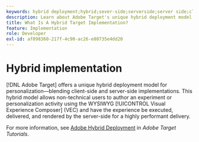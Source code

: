 ```yaml
---
keywords: hybrid deployment;hybrid;sever-side;serverside;server side;client-side;clientside;client side;hybrid implementation
description: Learn about Adobe Target's unique hybrid deployment model for personalization, blending client-side and server-side implementations.
title: What Is A Hybrid Target Implementation?
feature: Implementation
role: Developer
exl-id: af898360-217f-4c90-ac26-e80735e4dd20
---
```

# Hybrid implementation

[!DNL Adobe Target] offers a unique hybrid deployment model for personalization—blending client-side and server-side implementations. This hybrid model allows non-technical users to author an experiment or personalization activity using the WYSIWYG [!UICONTROL Visual Experience Composer] (VEC) and have the experience be executed, delivered, and rendered by the server-side for a highly performant delivery.

For more information, see [Adobe Hybrid Deployment](https://experienceleague.adobe.com/docs/target-learn/tutorials/implementation/hybrid-deployment.html) in *Adobe Target Tutorials*.
